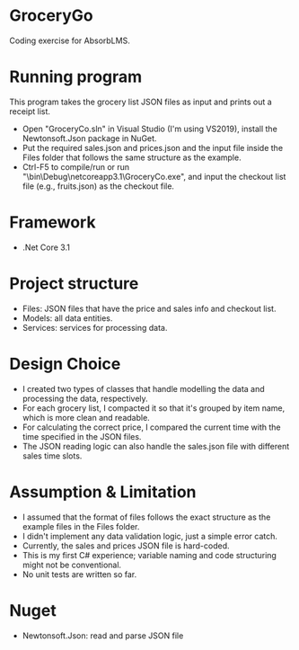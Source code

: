 # GroceryGo
Coding exercise for AbsorbLMS.

# Running program

This program takes the grocery list JSON files as input and prints out a receipt list.

- Open "GroceryCo.sln" in Visual Studio (I'm using VS2019), install the Newtonsoft.Json package in NuGet.
- Put the required sales.json and prices.json and the input file inside the Files folder that follows the same structure as the example.
- Ctrl-F5 to compile/run or run "\bin\Debug\netcoreapp3.1\GroceryCo.exe", and input the checkout list file (e.g., fruits.json) as the checkout file.

# Framework

- .Net Core 3.1

# Project structure

- Files: JSON files that have the price and sales info and checkout list.
- Models: all data entities.
- Services: services for processing data.

# Design Choice

- I created two types of classes that handle modelling the data and processing the data, respectively.
- For each grocery list, I compacted it so that it's grouped by item name, which is more clean and readable.
- For calculating the correct price, I compared the current time with the time specified in the JSON files.
- The JSON reading logic can also handle the sales.json file with different sales time slots.

# Assumption & Limitation

- I assumed that the format of files follows the exact structure as the example files in the Files folder.
- I didn't implement any data validation logic, just a simple error catch.
- Currently, the sales and prices JSON file is hard-coded.
- This is my first C# experience; variable naming and code structuring might not be conventional.
- No unit tests are written so far.

# Nuget

- Newtonsoft.Json: read and parse JSON file

